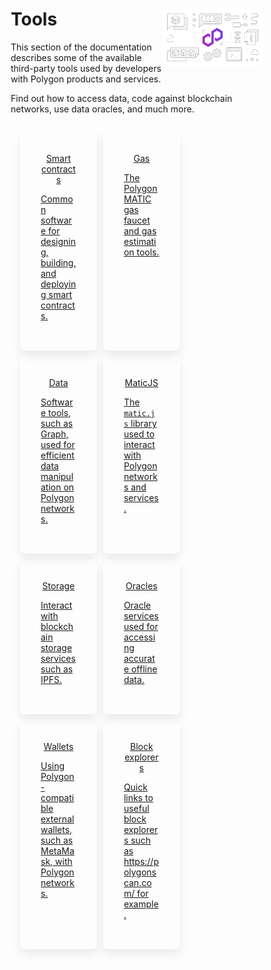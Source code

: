 <style>
    .feature-paragraph {
        text-align: left;
    }
   .md-sidebar.md-sidebar--secondary,
   .md-content__button {
   display: none;
   }
   * {
   box-sizing: border-box;
   }
   .grid-container {
   display: flex;
   flex-wrap: wrap;
   width: 100%;
   padding: 10px;
   align-items: stretch;
   }
   .grid-item {
   background-color: hsla(0,0%,100%,0);
   border-radius: 8px;
   -webkit-box-shadow: 0 8px 16px 0 rgb(17 17 17 / 8%);
   box-shadow: 0 8px 16px 0 rgb(17 17 17 / 8%);
   padding: 33px;
   margin: 5px;
   text-align: center;
   align-items: center;
   flex: 32%;
   width: 32%;  
   }
   @media screen and (max-width: 1000px) {
   .grid-item {
   flex: 32%;
   max-width: 32%;
   }
   }
   @media screen and (max-width: 800px) {
   .grid-item {
   flex: 48%;
   max-width: 48%;
   }
   }
   @media screen and (max-width: 600px) {
   .grid-item {
   flex: 100%;
   max-width: 100%;
   }
   }
</style>
   <div class="section-wrapper product-section-head">
         <div class="hero-image"><img src="../img/home/main-img.svg" loading="lazy" class="hero-image" style="width: 40%; float: right;"></div>
      <div class="hero-left">
         <h1 class="hero-heading">Tools</h1>
         <p class="hero-subtext">This section of the documentation describes some of the available third-party tools used by developers with Polygon products and services.</p>
         <p class="hero-subtext">Find out how to access data, code against blockchain networks, use data oracles, and much more. </p>
      </div>
   </div>
   <div class="grid-container">
      <div class="grid-item">
         <a href="./smart-contracts/hardhat">
            <div class="product-list-item-header">
               <div class="feature-card-heading">Smart contracts</div>
            </div>
            <p class="feature-paragraph">Common software for designing, building, and deploying smart contracts.</p>
         </a>
      </div>
      <div class="grid-item">
         <a href="./gas/matic-faucet">
            <div class="product-list-item-header">
               <div class="feature-card-heading">Gas</div>
            </div>
            <p class="feature-paragraph">The Polygon MATIC gas faucet and gas estimation tools.</p>
         </a>
      </div>
      <div class="grid-item">
         <a href="./data/the-graph/overview">
            <div class="product-list-item-header">
               <div class="feature-card-heading">Data</div>
            </div>
            <p class="feature-paragraph">Software tools, such as Graph, used for efficient data manipulation on Polygon networks.</p>
         </a>
      </div>
      <div class="grid-item">
         <a href="./matic-js/get-started">
            <div class="product-list-item-header">
               <div class="feature-card-heading">MaticJS</div>
            </div>
            <p class="feature-paragraph">The <code>matic.js</code> library used to interact with Polygon networks and services.</p>
         </a>
      </div>
      <div class="grid-item">
         <a href="./storage/ipfs">
            <div class="product-list-item-header">
               <div class="feature-card-heading">Storage</div>
            </div>
            <p class="feature-paragraph">Interact with blockchain storage services such as IPFS.</p>
         </a>
      </div>
      <div class="grid-item">
         <a href="./oracles/getting-started">
            <div class="product-list-item-header">
               <div class="feature-card-heading">Oracles</div>
            </div>
            <p class="feature-paragraph">Oracle services used for accessing accurate offline data.</p>
         </a>
      </div>
      <div class="grid-item">
         <a href="./wallets/getting-started">
            <div class="product-list-item-header">
               <div class="feature-card-heading">Wallets</div>
            </div>
            <p class="feature-paragraph">Using Polygon-compatible external wallets, such as MetaMask, with Polygon networks.</p>
         </a>
      </div>
      <div class="grid-item">
         <a href="https://polygonscan.com/">
            <div class="product-list-item-header">
               <div class="feature-card-heading">Block explorers</div>
            </div>
            <p class="feature-paragraph">Quick links to useful block explorers such as https://polygonscan.com/ for example.</p>
         </a>
      </div>
   </div>
   </div>
   <script src="https://d3e54v103j8qbb.cloudfront.net/js/jquery-3.5.1.min.dc5e7f18c8.js?site=6569b132e06e045d402ee3ac" type="text/javascript" integrity="sha256-9/aliU8dGd2tb6OSsuzixeV4y/faTqgFtohetphbbj0=" crossorigin="anonymous"></script>